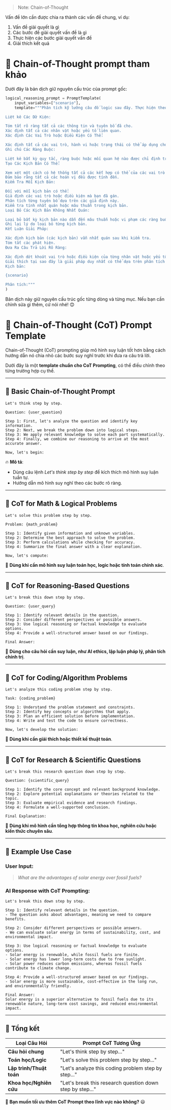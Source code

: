 > Note: 
Chain-of-Thought

Vấn đề lớn cần được chia ra thành các vấn đề chung, ví dụ:
1. Vấn đề giải quyết là gì 
2. Các bước đề giải quyết vấn đề là gì 
3. Thực hiện các bước giải quyết vấn đề 
4. Giải thích kết quả 



# **🔹 Chain-of-Thought prompt tham khảo**
Dưới đây là bản dịch giữ nguyên cấu trúc của prompt gốc:  

```python
logical_reasoning_prompt = PromptTemplate(
    input_variables=["scenario"],
    template="""Phân tích kỹ lưỡng câu đố logic sau đây. Thực hiện theo các bước sau trong quá trình phân tích:

Liệt kê Các Dữ Kiện:

Tóm tắt rõ ràng tất cả các thông tin và tuyên bố đã cho.
Xác định tất cả các nhân vật hoặc yếu tố liên quan.
Xác định Các Vai Trò hoặc Điều Kiện Có Thể:

Xác định tất cả các vai trò, hành vi hoặc trạng thái có thể áp dụng cho các nhân vật hoặc yếu tố (ví dụ: người nói thật, kẻ nói dối, người thay đổi).
Ghi chú Các Ràng Buộc:

Liệt kê bất kỳ quy tắc, ràng buộc hoặc mối quan hệ nào được chỉ định trong câu đố.
Tạo Các Kịch Bản Có Thể:

Xem xét một cách có hệ thống tất cả các kết hợp có thể của các vai trò hoặc điều kiện đối với các nhân vật hoặc yếu tố.
Đảm bảo rằng tất cả các hoán vị đều được tính đến.
Kiểm Tra Mỗi Kịch Bản:

Đối với mỗi kịch bản có thể:
Giả định các vai trò hoặc điều kiện mà bạn đã gán.
Phân tích từng tuyên bố dựa trên các giả định này.
Kiểm tra tính nhất quán hoặc mâu thuẫn trong kịch bản.
Loại Bỏ Các Kịch Bản Không Nhất Quán:

Loại bỏ bất kỳ kịch bản nào dẫn đến mâu thuẫn hoặc vi phạm các ràng buộc.
Ghi lại lý do loại bỏ từng kịch bản.
Kết Luận Giải Pháp:

Xác định kịch bản (các kịch bản) vẫn nhất quán sau khi kiểm tra.
Tóm tắt các phát hiện.
Đưa Ra Câu Trả Lời Rõ Ràng:

Xác định dứt khoát vai trò hoặc điều kiện của từng nhân vật hoặc yếu tố.
Giải thích tại sao đây là giải pháp duy nhất có thể dựa trên phân tích của bạn.
Kịch bản:

{scenario}

Phân tích:"""
)
```

Bản dịch này giữ nguyên cấu trúc gốc từng dòng và từng mục. Nếu bạn cần chỉnh sửa gì thêm, cứ nói nhé! 😊



# **🚀 Chain-of-Thought (CoT) Prompt Template**
Chain-of-Thought (CoT) prompting giúp mô hình suy luận tốt hơn bằng cách hướng dẫn nó chia nhỏ các bước suy nghĩ trước khi đưa ra câu trả lời.

Dưới đây là một **template chuẩn cho CoT Prompting**, có thể điều chỉnh theo từng trường hợp cụ thể.

---

## **🔹 Basic Chain-of-Thought Prompt**
```plaintext
Let's think step by step.

Question: {user_question}

Step 1: First, let's analyze the question and identify key information.
Step 2: Next, we break the problem down into logical steps.
Step 3: We apply relevant knowledge to solve each part systematically.
Step 4: Finally, we combine our reasoning to arrive at the most accurate answer.

Now, let's begin:
```
🔥 **Mô tả**:  
- Dùng câu lệnh *Let's think step by step* để kích thích mô hình suy luận tuần tự.  
- Hướng dẫn mô hình suy nghĩ theo các bước rõ ràng.  

---

## **🔹 CoT for Math & Logical Problems**
```plaintext
Let's solve this problem step by step.

Problem: {math_problem}

Step 1: Identify given information and unknown variables.
Step 2: Determine the best approach to solve the problem.
Step 3: Perform calculations while checking for accuracy.
Step 4: Summarize the final answer with a clear explanation.

Now, let's compute:
```
📌 **Dùng khi cần mô hình suy luận toán học, logic hoặc tính toán chính xác**.  

---

## **🔹 CoT for Reasoning-Based Questions**
```plaintext
Let's break this down step by step.

Question: {user_query}

Step 1: Identify relevant details in the question.
Step 2: Consider different perspectives or possible answers.
Step 3: Use logical reasoning or factual knowledge to evaluate options.
Step 4: Provide a well-structured answer based on our findings.

Final Answer:
```
📌 **Dùng cho câu hỏi cần suy luận, như AI ethics, lập luận pháp lý, phân tích chính trị**.  

---

## **🔹 CoT for Coding/Algorithm Problems**
```plaintext
Let's analyze this coding problem step by step.

Task: {coding_problem}

Step 1: Understand the problem statement and constraints.
Step 2: Identify key concepts or algorithms that apply.
Step 3: Plan an efficient solution before implementation.
Step 4: Write and test the code to ensure correctness.

Now, let's develop the solution:
```
📌 **Dùng khi cần giải thích hoặc thiết kế thuật toán**.  

---

## **🔹 CoT for Research & Scientific Questions**
```plaintext
Let's break this research question down step by step.

Question: {scientific_query}

Step 1: Identify the core concept and relevant background knowledge.
Step 2: Explore potential explanations or theories related to the topic.
Step 3: Evaluate empirical evidence and research findings.
Step 4: Formulate a well-supported conclusion.

Final Explanation:
```
📌 **Dùng khi mô hình cần tổng hợp thông tin khoa học, nghiên cứu hoặc kiến thức chuyên sâu**.  

---

## **🔹 Example Use Case**
### **User Input:**
> *What are the advantages of solar energy over fossil fuels?*

### **AI Response with CoT Prompting:**
```plaintext
Let's break this down step by step.

Step 1: Identify relevant details in the question.
- The question asks about advantages, meaning we need to compare benefits.

Step 2: Consider different perspectives or possible answers.
- We can evaluate solar energy in terms of sustainability, cost, and environmental impact.

Step 3: Use logical reasoning or factual knowledge to evaluate options.
- Solar energy is renewable, while fossil fuels are finite.
- Solar energy has lower long-term costs due to free sunlight.
- Solar power reduces carbon emissions, whereas fossil fuels contribute to climate change.

Step 4: Provide a well-structured answer based on our findings.
- Solar energy is more sustainable, cost-effective in the long run, and environmentally friendly.

Final Answer:
Solar energy is a superior alternative to fossil fuels due to its renewable nature, long-term cost savings, and reduced environmental impact.
```

---

## **📌 Tổng kết**
| **Loại Câu Hỏi** | **Prompt CoT Tương Ứng** |
|-----------------|----------------------|
| **Câu hỏi chung** | "Let's think step by step..." |
| **Toán học/Logic** | "Let's solve this problem step by step..." |
| **Lập trình/Thuật toán** | "Let's analyze this coding problem step by step..." |
| **Khoa học/Nghiên cứu** | "Let's break this research question down step by step..." |

🚀 **Bạn muốn tối ưu thêm CoT Prompt theo lĩnh vực nào không?** 😃
